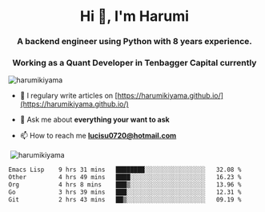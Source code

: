 <h1 align="center">Hi 👋, I'm Harumi</h1>
<h3 align="center">A backend engineer using <b>Python</b> with 8 years experience.</h3>
<h3 align="center">Working as a Quant Developer in <b>Tenbagger Capital</b> currently</h3>

<p align="left"> <img src="https://komarev.com/ghpvc/?username=harumikiyama" alt="harumikiyama" /> </p>


- 📝 I regulary write articles on [https://harumikiyama.github.io/](https://harumikiyama.github.io/)

- 💬 Ask me about **everything your want to ask**

- 📫 How to reach me **lucisu0720@hotmail.com**

<p>&nbsp;<img align="center" src="https://github-readme-stats.vercel.app/api?username=harumikiyama&show_icons=true" alt="harumikiyama" /></p>


<!--START_SECTION:waka-->

```txt
Emacs Lisp    9 hrs 31 mins   ████████░░░░░░░░░░░░░░░░░   32.08 %
Other         4 hrs 49 mins   ████░░░░░░░░░░░░░░░░░░░░░   16.23 %
Org           4 hrs 8 mins    ███▒░░░░░░░░░░░░░░░░░░░░░   13.96 %
Go            3 hrs 39 mins   ███░░░░░░░░░░░░░░░░░░░░░░   12.31 %
Git           2 hrs 43 mins   ██▒░░░░░░░░░░░░░░░░░░░░░░   09.19 %
```

<!--END_SECTION:waka-->
